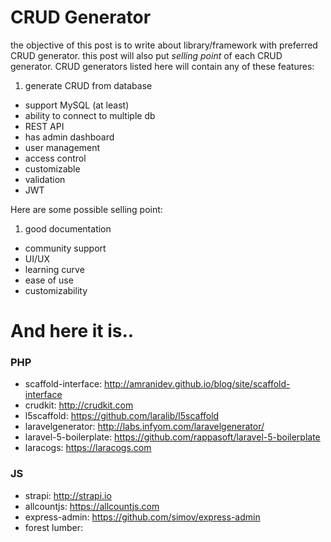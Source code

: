 # CRUD Generator

the objective of this post is to write about library/framework with preferred CRUD generator. this post will also put _selling point_ of each CRUD generator. CRUD generators listed here will contain any of these features:

1. generate CRUD from database
- support MySQL (at least)
- ability to connect to multiple db
- REST API
- has admin dashboard
- user management
- access control
- customizable
- validation
- JWT

Here are some possible selling point:

1. good documentation
- community support
- UI/UX
- learning curve
- ease of use
- customizability

# And here it is..

### PHP
- scaffold-interface: http://amranidev.github.io/blog/site/scaffold-interface
- crudkit: http://crudkit.com
- l5scaffold: https://github.com/laralib/l5scaffold
- laravelgenerator: http://labs.infyom.com/laravelgenerator/
- laravel-5-boilerplate: https://github.com/rappasoft/laravel-5-boilerplate
- laracogs: https://laracogs.com

### JS
- strapi: http://strapi.io
- allcountjs: https://allcountjs.com
- express-admin: https://github.com/simov/express-admin
- forest lumber:

